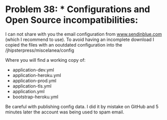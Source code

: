 # Problem 38: * Configurations and Open Source incompatibilities:


I can not share with you the email configuration from www.sendinblue.com (which I recommend to use). To avoid having an incomplete download I copied the files with an ooutdated configuration into the /jhipsterpress/miscelanea/config

Where you will find a working copy of:

- application-dev.yml
- application-heroku.yml
- application-prod.yml
- application-tls.yml
- application.yml
- bootstrap-heroku.yml

Be careful with publishing config data. I did it by mistake on GitHub and 5 minutes later the account was being used to spam email.
